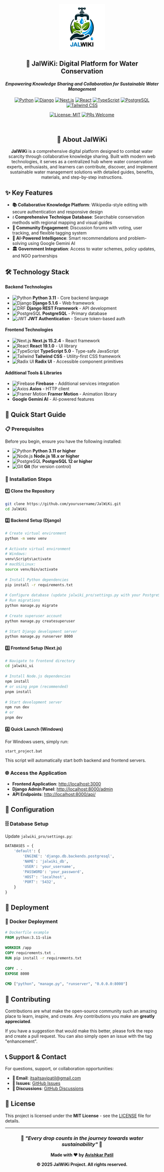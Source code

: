 <div align="center">
  <img src="static/JalWiKi.png" alt="JalWiKi Logo" width="150" height="150">
  
  ## 🌊 JalWiKi: Digital Platform for Water Conservation
  
  #### *Empowering Knowledge Sharing and Collaboration for Sustainable Water Management*
  
  [![Python](https://img.shields.io/badge/Python-3.11-blue?style=for-the-badge&logo=python&logoColor=white)](https://python.org)
  [![Django](https://img.shields.io/badge/Django-5.1.6-green?style=for-the-badge&logo=django&logoColor=white)](https://djangoproject.com)
  [![Next.js](https://img.shields.io/badge/Next.js-15.2.4-black?style=for-the-badge&logo=next.js&logoColor=white)](https://nextjs.org)
  [![React](https://img.shields.io/badge/React-19.1.0-blue?style=for-the-badge&logo=react&logoColor=white)](https://reactjs.org)
  [![TypeScript](https://img.shields.io/badge/TypeScript-5.0-blue?style=for-the-badge&logo=typescript&logoColor=white)](https://typescriptlang.org)
  [![PostgreSQL](https://img.shields.io/badge/PostgreSQL-12+-blue?style=for-the-badge&logo=postgresql&logoColor=white)](https://postgresql.org)
  [![Tailwind CSS](https://img.shields.io/badge/Tailwind_CSS-3.4.17-38B2AC?style=for-the-badge&logo=tailwind-css&logoColor=white)](https://tailwindcss.com)
  
  [![License: MIT](https://img.shields.io/badge/License-MIT-yellow.svg?style=for-the-badge)](https://opensource.org/licenses/MIT)
  [![PRs Welcome](https://img.shields.io/badge/PRs-welcome-brightgreen.svg?style=for-the-badge)](http://makeapullrequest.com)
  
</div>

<br>

<div align="center">

## 🌟 About JalWiKi

**JalWiKi** is a comprehensive digital platform designed to combat water scarcity through collaborative knowledge sharing. Built with modern web technologies, it serves as a centralized hub where water conservation experts, enthusiasts, and learners can contribute, discover, and implement sustainable water management solutions with detailed guides, benefits, materials, and step-by-step instructions.

</div>

## ✨ Key Features

- **📚 Collaborative Knowledge Platform**: Wikipedia-style editing with secure authentication and responsive design
- **💧 Comprehensive Technique Database**: Searchable conservation methods with regional mapping and visual guides
- **🤝 Community Engagement**: Discussion forums with voting, user tracking, and flexible tagging system
- **🤖 AI-Powered Intelligence**: Smart recommendations and problem-solving using Google Gemini AI
- **🏛️ Government Integration**: Access to water schemes, policy updates, and NGO partnerships



## 🛠️ Technology Stack

#### **Backend Technologies**
- ![Python](https://img.shields.io/badge/Python-3776AB?style=flat&logo=python&logoColor=white) **Python 3.11** - Core backend language
- ![Django](https://img.shields.io/badge/Django-092E20?style=flat&logo=django&logoColor=white) **Django 5.1.6** - Web framework
- ![DRF](https://img.shields.io/badge/DRF-ff1709?style=flat&logo=django&logoColor=white) **Django REST Framework** - API development
- ![PostgreSQL](https://img.shields.io/badge/PostgreSQL-316192?style=flat&logo=postgresql&logoColor=white) **PostgreSQL** - Primary database
- ![JWT](https://img.shields.io/badge/JWT-000000?style=flat&logo=JSON%20web%20tokens&logoColor=white) **JWT Authentication** - Secure token-based auth

#### **Frontend Technologies**
- ![Next.js](https://img.shields.io/badge/Next.js-000000?style=flat&logo=nextdotjs&logoColor=white) **Next.js 15.2.4** - React framework
- ![React](https://img.shields.io/badge/React-20232A?style=flat&logo=react&logoColor=61DAFB) **React 19.1.0** - UI library
- ![TypeScript](https://img.shields.io/badge/TypeScript-007ACC?style=flat&logo=typescript&logoColor=white) **TypeScript 5.0** - Type-safe JavaScript
- ![Tailwind](https://img.shields.io/badge/Tailwind_CSS-38B2AC?style=flat&logo=tailwind-css&logoColor=white) **Tailwind CSS** - Utility-first CSS framework
- ![Radix UI](https://img.shields.io/badge/Radix_UI-161618?style=flat&logo=radix-ui&logoColor=white) **Radix UI** - Accessible component primitives

#### **Additional Tools & Libraries**
- ![Firebase](https://img.shields.io/badge/Firebase-039BE5?style=flat&logo=Firebase&logoColor=white) **Firebase** - Additional services integration
- ![Axios](https://img.shields.io/badge/Axios-5A29E4?style=flat&logo=axios&logoColor=white) **Axios** - HTTP client
- ![Framer Motion](https://img.shields.io/badge/Framer_Motion-black?style=flat&logo=framer&logoColor=blue) **Framer Motion** - Animation library
- **Google Gemini AI** - AI-powered features


## 🚀 Quick Start Guide

### 📋 Prerequisites

Before you begin, ensure you have the following installed:

- ![Python](https://img.shields.io/badge/Python-3.11+-blue?style=flat&logo=python) **Python 3.11 or higher**
- ![Node.js](https://img.shields.io/badge/Node.js-18+-green?style=flat&logo=node.js) **Node.js 18.x or higher**
- ![PostgreSQL](https://img.shields.io/badge/PostgreSQL-12+-blue?style=flat&logo=postgresql) **PostgreSQL 12 or higher**
- ![Git](https://img.shields.io/badge/Git-Latest-orange?style=flat&logo=git) **Git** (for version control)

### 🔧 Installation Steps

#### 1️⃣ **Clone the Repository**
```bash
git clone https://github.com/yourusername/JalWiKi.git
cd JalWiKi
```

#### 2️⃣ **Backend Setup (Django)**
```bash
# Create virtual environment
python -m venv venv

# Activate virtual environment
# Windows:
venv\Scripts\activate
# macOS/Linux:
source venv/bin/activate

# Install Python dependencies
pip install -r requirements.txt

# Configure database (update jalwiki_pro/settings.py with your PostgreSQL credentials)
# Run migrations
python manage.py migrate

# Create superuser account
python manage.py createsuperuser

# Start Django development server
python manage.py runserver 8000
```

#### 3️⃣ **Frontend Setup (Next.js)**
```bash
# Navigate to frontend directory
cd jalwiki_ui

# Install Node.js dependencies
npm install
# or using pnpm (recommended)
pnpm install

# Start development server
npm run dev
# or
pnpm dev
```

#### 4️⃣ **Quick Launch (Windows)**
For Windows users, simply run:
```batch
start_project.bat
```
This script will automatically start both backend and frontend servers.

### 🌐 **Access the Application**

- **Frontend Application**: [http://localhost:3000](http://localhost:3000)
- **Django Admin Panel**: [http://localhost:8000/admin](http://localhost:8000/admin)
- **API Endpoints**: [http://localhost:8000/api/](http://localhost:8000/api/)


## 🔧 Configuration

### 🗄️ **Database Setup**

Update `jalwiki_pro/settings.py`:

```python
DATABASES = {
    'default': {
        'ENGINE': 'django.db.backends.postgresql',
        'NAME': 'jalwiki_db',
        'USER': 'your_username',
        'PASSWORD': 'your_password',
        'HOST': 'localhost',
        'PORT': '5432',
    }
}
```

## 🚀 Deployment

### 🐳 **Docker Deployment**

```dockerfile
# Dockerfile example
FROM python:3.11-slim

WORKDIR /app
COPY requirements.txt .
RUN pip install -r requirements.txt

COPY . .
EXPOSE 8000

CMD ["python", "manage.py", "runserver", "0.0.0.0:8000"]
```

## 🤝 Contributing

Contributions are what make the open-source community such an amazing place to learn, inspire, and create. Any contributions you make are **greatly appreciated**.

If you have a suggestion that would make this better, please fork the repo and create a pull request. You can also simply open an issue with the tag "enhancement".


## 📞 Support & Contact

For questions, support, or collaboration opportunities:

- **📧 Email**: [itsaitsavipatil@gmail.com](mailto:itsaitsavipatil@gmail.com)
- **🐛 Issues**: [GitHub Issues](https://github.com/yourusername/JalWiKi/issues)
- **💬 Discussions**: [GitHub Discussions](https://github.com/yourusername/JalWiKi/discussions)

## 📄 License

This project is licensed under the **MIT License** - see the [LICENSE](LICENSE) file for details.

---

<div align="center">
  
  ### 🌊 *"Every drop counts in the journey towards water sustainability"* 🌊
  
  **Made with ❤️ by [Avishkar Patil](mailto:itsaitsavipatil@gmail.com)**
  
  **© 2025 JalWiKi Project. All rights reserved.**
  
</div>

